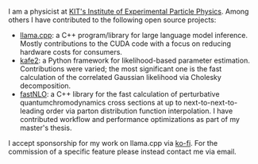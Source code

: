 I am a physicist at [KIT's Institute of Experimental Particle Physics](https://www.etp.kit.edu/english/index.php).
Among others I have contributed to the following open source projects:

* [llama.cpp](https://github.com/ggerganov/llama.cpp): a C++ program/library for large language model inference. Mostly contributions to the CUDA code with a focus on reducing hardware costs for consumers.
* [kafe2](https://philfitters.github.io/kafe2/): a Python framework for likelihood-based parameter estimation. Contributions were varied; the most significant one is the fast calculation of the correlated Gaussian likelihood via Cholesky decomposition.
* [fastNLO](https://inspirehep.net/literature/727193): a C++ library for the fast calculation of perturbative quantumchromodynamics cross sections at up to next-to-next-to-leading order via parton distribution function interpolation. I have contributed workflow and performance optimizations as part of my master's thesis.

I accept sponsorship for my work on llama.cpp via [ko-fi](https://ko-fi.com/johannesgaessler).
For the commission of a specific feature please instead contact me via email.
